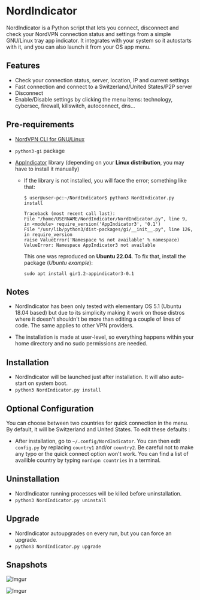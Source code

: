 # NordIndicator

NordIndicator is a Python script that lets you connect, disconnect and check your NordVPN connection status and settings from a simple GNU/Linux tray app indicator. It integrates with your system so it autostarts with it, and you can also launch it from your OS app menu.

## Features
* Check your connection status, server, location, IP and current settings
* Fast connection and connect to a Switzerland/United States/P2P server
* Disconnect
* Enable/Disable settings by clicking the menu items: technology, cybersec, firewall, killswitch, autoconnect, dns...

## Pre-requirements
- [NordVPN CLI for GNU/Linux](https://support.nordvpn.com/es/Preguntas-frecuentes/Tutoriales-de-configuraci%c3%b3n/1636892662/Instalar-y-utilizar-NordVPN-en-Debian-Ubuntu-Raspberry-Pi-Elementary-OS-y-Linux-Mint.htm)
- `python3-gi` package
- [AppIndicator](https://debian.pkgs.org/10/debian-main-amd64/gir1.2-appindicator3-0.1_0.4.92-7_amd64.deb.html) library (depending on your **Linux distribution**, you may have to install it manually)

  - If the library is not installed, you will face the error; something like that:

    ```
    $ user@user-pc:~/NordIndicator$ python3 NordIndicator.py install

    Traceback (most recent call last):
    File "/home/USERNAME/NordIndicator/NordIndicator.py", line 9, in <module> require_version('AppIndicator3', '0.1')
    File "/usr/lib/python3/dist-packages/gi/__init__.py", line 126, in require_version
    raise ValueError('Namespace %s not available' % namespace)
    ValueError: Namespace AppIndicator3 not available
    ```

    This one was reproduced on **Ubuntu 22.04**. To fix that, install the package (_Ubuntu example_):

    ```
    sudo apt install gir1.2-appindicator3-0.1
    ```

## Notes
* NordIndicator has been only tested with elementary OS 5.1 (Ubuntu 18.04 based) but due to its simplicity making it work on those distros where it doesn't shouldn't be more than editing a couple of lines of code. The same applies to other VPN providers.

* The installation is made at user-level, so everything happens within your  home directory and no sudo permissions are needed.

## Installation
* NordIndicator will be launched just after installation. It will also auto-start on system boot.
* ```python3 NordIndicator.py install```

## Optional Configuration
You can choose between two countries for quick connection in the menu. By default, it will be Switzerland and United States. To edit these defaults :
* After installation, go to ```~/.config/NordIndicator```. You can then edit ``config.py`` by replacing `country1` and/or `country2`. Be careful not to make any typo or the quick connect option won't work. You can find a list of availible country by typing ``nordvpn countries`` in a terminal.

## Uninstallation
* NordIndicator running processes will be killed before uninstallation.
* ```python3 NordIndicator.py uninstall```

## Upgrade
* NordIndicator autoupgrades on every run, but you can force an upgrade.
* ```python3 NordIndicator.py upgrade```

## Snapshots
![Imgur](https://i.imgur.com/3LQ2kz9.png)

![Imgur](https://i.imgur.com/oGW1Fie.png)
